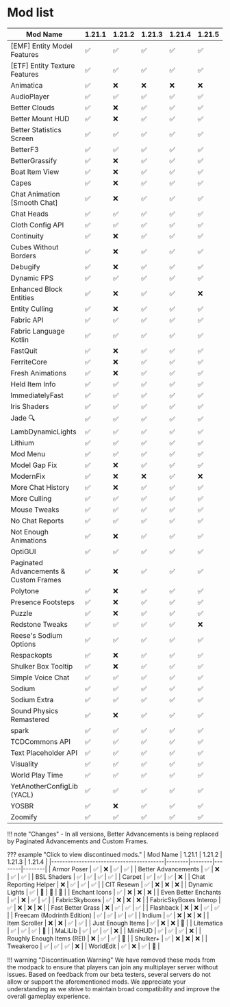 # Mod list

| Mod Name                                | 1.21.1 | 1.21.2 | 1.21.3 | 1.21.4 | 1.21.5 | 1.21.6 |
|-----------------------------------------|--------|--------|--------|--------|--------|--------|
| [EMF] Entity Model Features            | ✅     | ✅     | ✅     | ✅     | ✅     | ❌     |
| [ETF] Entity Texture Features          | ✅     | ✅     | ✅     | ✅     | ✅     | ❌     |
| Animatica                               | ✅     | ❌     | ❌     | ❌     | ❌     | ❌     |
| AudioPlayer                             | ✅     | ✅     | ✅     | ✅     | ✅     | ✅     |
| Better Clouds                        | ✅     | ❌     | ✅     | ✅     | ✅     | ❌     |
| Better Mount HUD                        | ✅     | ❌     | ✅     | ✅     | ✅     | ❌     |
| Better Statistics Screen               | ✅     | ✅     | ✅     | ✅     | ✅     | ✅     |
| BetterF3                                | ✅     | ✅     | ✅     | ✅     | ✅     | ❌     |
| BetterGrassify                          | ✅     | ❌     | ✅     | ✅     | ✅     | ✅     |
| Boat Item View                              | ✅     | ❌     | ✅     | ✅     | ✅     | ❌     |
| Capes                                  | ✅     | ❌     | ✅     | ✅     | ✅     | ❌     |
| Chat Animation [Smooth Chat]           | ✅     | ❌     | ✅     | ✅     | ✅     | ❌     |
| Chat Heads                              | ✅     | ✅     | ✅     | ✅     | ✅     | ❌     |
| Cloth Config API                        | ✅     | ✅     | ✅     | ✅     | ✅     | ❌     |
| Continuity                              | ✅     | ❌     | ✅     | ✅     | ✅     | ❌     |
| Cubes Without Borders                  | ✅     | ❌     | ✅     | ✅     | ✅     | ❌     |
| Debugify                                | ✅     | ❌     | ✅     | ✅     | ✅     | ❌     |
| Dynamic FPS                             | ✅     | ✅     | ✅     | ✅     | ✅     | ✅     |
| Enhanced Block Entities                | ✅     | ❌     | ✅     | ✅     | ❌     | ❌     |
| Entity Culling                          | ✅     | ❌     | ✅     | ✅     | ✅     | ❌     |
| Fabric API                              | ✅     | ✅     | ✅     | ✅     | ✅     | ✅     |
| Fabric Language Kotlin                 | ✅     | ✅     | ✅     | ✅     | ✅     | ✅     |
| FastQuit                                | ✅     | ❌     | ✅     | ✅     | ✅     | ❌     |
| FerriteCore                             | ✅     | ❌     | ✅     | ✅     | ✅     | ✅     |
| Fresh Animations                        | ✅     | ❌     | ✅     | ✅     | ✅     | ❌     |
| Held Item Info                          | ✅     | ✅     | ✅     | ✅     | ✅     | ❌     |
| ImmediatelyFast                        | ✅     | ✅     | ✅     | ✅     | ✅     | ✅     |
| Iris Shaders                            | ✅     | ✅     | ✅     | ✅     | ✅     | ✅     |
| Jade 🔍                                | ✅     | ✅     | ✅     | ✅     | ✅     | ✅     |
| LambDynamicLights                      | ✅     | ✅     | ✅     | ✅     | ✅     | ✅     |
| Lithium                                 | ✅     | ✅     | ✅     | ✅     | ✅     | ✅     |
| Mod Menu                                | ✅     | ✅     | ✅     | ✅     | ✅     | ✅     |
| Model Gap Fix                           | ✅     | ❌     | ✅     | ✅     | ✅     | ❌     |
| ModernFix                               | ✅     | ❌     | ❌     | ✅     | ❌     | ❌     |
| More Chat History                       | ✅     | ❌     | ✅     | ✅     | ✅     | ❌     |
| More Culling                            | ✅     | ✅     | ✅     | ✅     | ✅     | ❌     |
| Mouse Tweaks                                 | ✅     | ✅     | ✅     | ✅     | ✅     | ✅     |
| No Chat Reports                        | ✅     | ✅     | ✅     | ✅     | ✅     | ❌     |
| Not Enough Animations                  | ✅     | ❌     | ✅     | ✅     | ✅     | ❌     |
| OptiGUI                                 | ✅     | ✅     | ✅     | ✅     | ✅     | ✅     |
| Paginated Advancements & Custom Frames    | ✅     | ❌     | ✅     | ✅     | ✅     | ❌     |
| Polytone                                | ✅     | ❌     | ✅     | ✅     | ✅     | ❌     |
| Presence Footsteps                     | ✅     | ❌     | ✅     | ✅     | ✅     | ❌     |
| Puzzle                                  | ✅     | ❌     | ✅     | ✅     | ✅     | ✅     |
| Redstone Tweaks                        | ✅     | ✅     | ✅     | ✅     | ❌     | ❌     |
| Reese's Sodium Options                 | ✅     | ✅     | ✅     | ✅     | ✅     | ❌     |
| Respackopts                            | ✅     | ❌     | ✅     | ✅     | ✅     | ✅     |
| Shulker Box Tooltip                    | ✅     | ❌     | ✅     | ✅     | ✅     | ❌     |
| Simple Voice Chat                      | ✅     | ✅     | ✅     | ✅     | ✅     | ✅     |
| Sodium                                 | ✅     | ✅     | ✅     | ✅     | ✅     | ✅     |
| Sodium Extra                           | ✅     | ✅     | ✅     | ✅     | ✅     | ❌     |
| Sound Physics Remastered                           | ✅     | ❌     | ✅     | ✅     | ✅     | ✅     |
| spark                                  | ✅     | ✅     | ✅     | ✅     | ✅     | ❌     |
| TCDCommons API                         | ✅     | ✅     | ✅     | ✅     | ✅     | ✅     |
| Text Placeholder API                   | ✅     | ✅     | ✅     | ✅     | ✅     | ❌     |
| Visuality                              | ✅     | ✅     | ✅     | ✅     | ✅     | ✅     |
| World Play Time                        | ✅     | ✅     | ✅     | ✅     | ✅     | ❌     |
| YetAnotherConfigLib (YACL)             | ✅     | ✅     | ✅     | ✅     | ✅     | ❌     |
| YOSBR                                  | ✅     | ❌     | ✅     | ✅     | ✅     | ❌     |
| Zoomify                                | ✅     | ✅     | ✅     | ✅     | ✅     | ❌     |

!!! note "Changes"
    - In all versions, Better Advancements is being replaced by Paginated Advancements and Custom Frames.

??? example "Click to view discontinued mods."
    | Mod Name                                | 1.21.1 | 1.21.2 | 1.21.3 | 1.21.4 |
    |-----------------------------------------|--------|--------|--------|--------|
    | Armor Poser                             | ✅     | ❌     | ✅     | ✅     |
    | Better Advancements                     | ✅     | ❌     | ✅     | ✅     |
    | BSL Shaders                             | ✅     | ✅     | ✅     | ✅     |
    | Carpet                                  | ✅     | ✅     | ✅     | ❌     |
    | Chat Reporting Helper                  | ❌     | ✅     | ✅     | ✅     |
    | CIT Resewn                              | ✅     | ❌     | ❌     | ❌     |
    | Dynamic Lights                          | ✅     | 🛑     | 🛑     | 🛑     |
    | Enchant Icons                           | ✅     | ❌     | ❌     | ❌     |
    | Even Better Enchants                   | ✅     | ❌     | ✅     | ✅     |
    | FabricSkyboxes                         | ✅     | ❌     | ❌     | ❌     |
    | FabricSkyBoxes Interop                 | ✅     | ❌     | ❌     | ❌     |
    | Fast Better Grass                      | ❌     | ✅     | ✅     | ✅     |
    | Flashback                               | ❌     | ❌     | ✅     | ✅     |
    | Freecam (Modrinth Edition)             | ✅     | ✅     | ✅     | ✅     |
    | Indium                                  | ✅     | ❌     | ❌     | ❌     |
    | Item Scroller                            | ❌     | ❌     | ✅     | ✅     |
    | Just Enough Items                      | ✅     | ❌     | ❌     | 🛑     |
    | Litematica                              | ✅     | ✅     | ✅     | 🛑     |
    | MaLiLib                                 | ✅     | ✅     | ✅     | ❌     |
    | MiniHUD                                 | ✅     | ✅     | ✅     | ❌     |
    | Roughly Enough Items (REI)             | ❌     | ✅     | ✅     | 🛑     |
    | Shulker+                               | ✅     | ❌     | ❌     | ❌     |
    | Tweakeroo                              | ✅     | ✅     | ✅     | ❌     |
    | WorldEdit                              | ✅     | ❌     | ✅     | 🛑     |

!!! warning "Discontinuation Warning"
    We have removed these mods from the modpack to ensure that players can join any multiplayer server without issues. Based on feedback from our beta testers, several servers do not allow or support the aforementioned mods. We appreciate your understanding as we strive to maintain broad compatibility and improve the overall gameplay experience.
